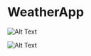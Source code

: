 # WeatherApp

![Alt Text](https://media3.giphy.com/media/L6rVJiKWgMZEnfct5s/giphy.gif?cid=790b7611a4e36dcb0b9132cc02836c3127e9fcf75b6b1aab&rid=giphy.gif&ct=g)

![Alt Text](https://media0.giphy.com/media/78j4wT5QNlFhMxylBf/giphy.gif?cid=790b7611ec08f0e307d577afe7124b50373c34d3b324285d&rid=giphy.gif&ct=g)
